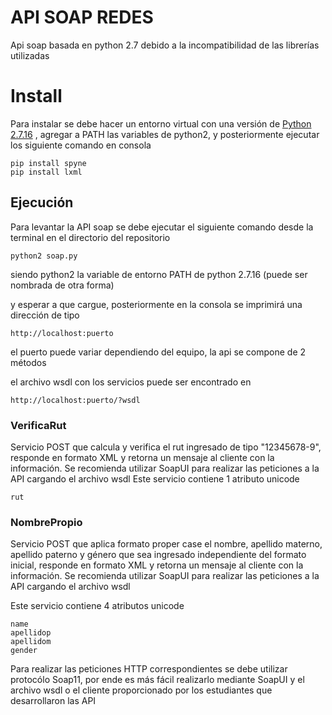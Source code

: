 # API SOAP REDES

Api soap basada en python 2.7 debido a la incompatibilidad de las librerías utilizadas 

# Install

Para instalar se debe hacer un entorno virtual con una versión de [Python 2.7.16](https://www.python.org/downloads/release/python-2716/) , agregar a PATH las variables de python2, y posteriormente ejecutar los siguiente comando en consola

```
pip install spyne
pip install lxml
```

## Ejecución
Para levantar la API soap se debe ejecutar el siguiente comando desde la terminal en el directorio del repositorio
```
python2 soap.py
```
siendo python2 la variable de entorno PATH de python 2.7.16 (puede ser nombrada de otra forma)

y esperar a que cargue, posteriormente en la consola se imprimirá una dirección de tipo 

`http://localhost:puerto`

el puerto puede variar dependiendo del equipo, la api se compone de 2 métodos 

el archivo wsdl con los servicios puede ser encontrado en

`http://localhost:puerto/?wsdl`


### VerificaRut 
Servicio POST que calcula y verifica el rut ingresado de tipo "12345678-9", responde en formato XML y retorna un mensaje al cliente con la información. Se recomienda utilizar SoapUI para realizar las peticiones a la API cargando el archivo wsdl
Este servicio contiene 1 atributo unicode

`rut`

### NombrePropio

Servicio POST que aplica formato proper case el nombre, apellido materno, apellido paterno y género que sea ingresado independiente del formato inicial, responde en formato XML y retorna un mensaje al cliente con la información. Se recomienda utilizar SoapUI para realizar las peticiones a la API cargando el archivo wsdl 


Este servicio contiene 4 atributos unicode 
```
name
apellidop
apellidom
gender
```

Para realizar las peticiones HTTP correspondientes se debe utilizar protocólo Soap11, por ende es más fácil realizarlo mediante SoapUI y el archivo wsdl o el cliente proporcionado por los estudiantes que desarrollaron las API